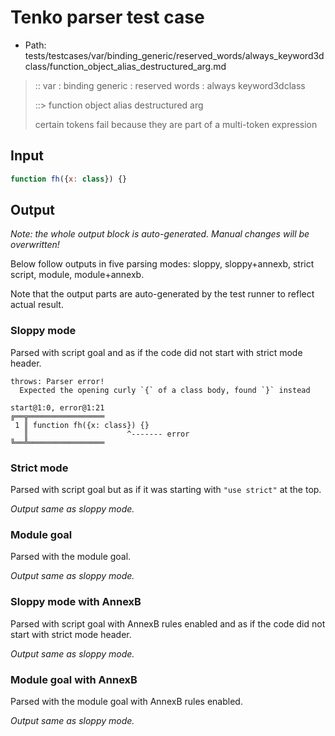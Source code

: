 # Tenko parser test case

- Path: tests/testcases/var/binding_generic/reserved_words/always_keyword3dclass/function_object_alias_destructured_arg.md

> :: var : binding generic : reserved words : always keyword3dclass
>
> ::> function object alias destructured arg
>
> certain tokens fail because they are part of a multi-token expression

## Input

`````js
function fh({x: class}) {}
`````

## Output

_Note: the whole output block is auto-generated. Manual changes will be overwritten!_

Below follow outputs in five parsing modes: sloppy, sloppy+annexb, strict script, module, module+annexb.

Note that the output parts are auto-generated by the test runner to reflect actual result.

### Sloppy mode

Parsed with script goal and as if the code did not start with strict mode header.

`````
throws: Parser error!
  Expected the opening curly `{` of a class body, found `}` instead

start@1:0, error@1:21
╔══╦═════════════════
 1 ║ function fh({x: class}) {}
   ║                      ^------- error
╚══╩═════════════════

`````

### Strict mode

Parsed with script goal but as if it was starting with `"use strict"` at the top.

_Output same as sloppy mode._

### Module goal

Parsed with the module goal.

_Output same as sloppy mode._

### Sloppy mode with AnnexB

Parsed with script goal with AnnexB rules enabled and as if the code did not start with strict mode header.

_Output same as sloppy mode._

### Module goal with AnnexB

Parsed with the module goal with AnnexB rules enabled.

_Output same as sloppy mode._
